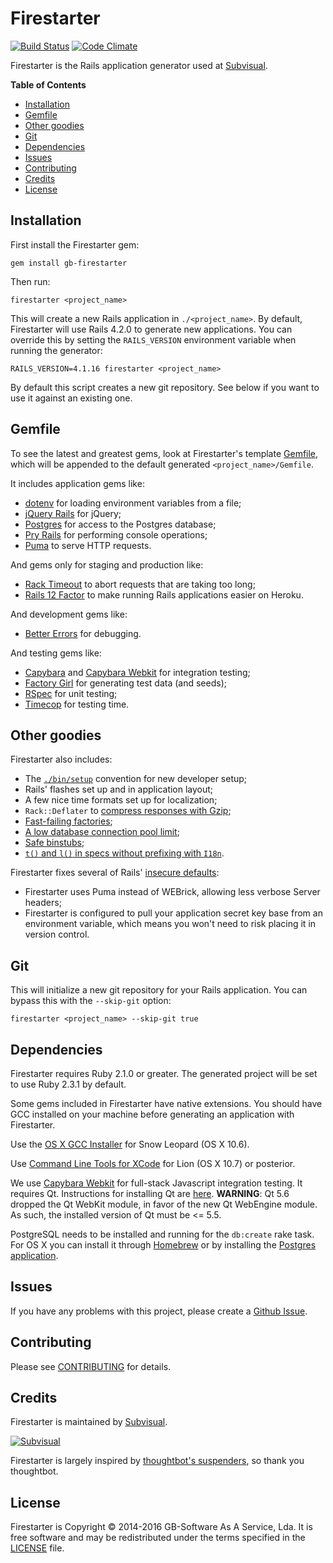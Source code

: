 [subvisual]: http://subvisual.co/
[build-page]: https://travis-ci.org/subvisual/firestarter
[code-climate]: https://codeclimate.com/github/subvisual/firestarter

Firestarter
===========

[![Build Status](https://travis-ci.org/subvisual/firestarter.svg?branch=master)][build-page]
[![Code Climate](https://codeclimate.com/github/subvisual/firestarter/badges/gpa.svg)][code-climate]

Firestarter is the Rails application generator used at [Subvisual][subvisual].

**Table of Contents**

* [Installation](#installation)
* [Gemfile](#gemfile)
* [Other goodies](#other-goodies)
* [Git](#git)
* [Dependencies](#dependencies)
* [Issues](#issues)
* [Contributing](#contributing)
* [Credits](#credits)
* [License](#license)

Installation
------------

First install the Firestarter gem:

    gem install gb-firestarter

Then run:

    firestarter <project_name>

This will create a new Rails application in `./<project_name>`. By default,
Firestarter will use Rails 4.2.0 to generate new applications. You can override
this by setting the `RAILS_VERSION` environment variable when running the
generator:

    RAILS_VERSION=4.1.16 firestarter <project_name>


By default this script creates a new git repository. See below if you want to
use it against an existing one.

Gemfile
-------

To see the latest and greatest gems, look at Firestarter's template
[Gemfile](templates/Gemfile.erb), which will be appended to the default
generated `<project_name>/Gemfile`.

It includes application gems like:

* [dotenv](https://github.com/bkeepers/dotenv) for loading environment variables
  from a file;
* [jQuery Rails](https://github.com/rails/jquery-rails) for jQuery;
* [Postgres](https://github.com/ged/ruby-pg) for access to the Postgres
  database;
* [Pry Rails](https://github.com/rweng/pry-rails) for performing console
  operations;
* [Puma](https://github.com/puma/puma) to serve HTTP requests.

And gems only for staging and production like:

* [Rack Timeout](https://github.com/kch/rack-timeout) to abort requests that are
  taking too long;
* [Rails 12 Factor](https://github.com/heroku/rails_12factor) to make running
  Rails applications easier on Heroku.

And development gems like:

* [Better Errors](https://github.com/charliesome/better_errors) for debugging.

And testing gems like:

* [Capybara](https://github.com/jnicklas/capybara) and
  [Capybara Webkit](https://github.com/thoughtbot/capybara-webkit) for
  integration testing;
* [Factory Girl](https://github.com/thoughtbot/factory_girl) for generating test
  data (and seeds);
* [RSpec](https://github.com/rspec/rspec) for unit testing;
* [Timecop](https://github.com/jtrupiano/timecop-console) for testing time.

Other goodies
-------------

Firestarter also includes:

* The [`./bin/setup`][bin] convention for new developer setup;
* Rails' flashes set up and in application layout;
* A few nice time formats set up for localization;
* `Rack::Deflater` to [compress responses with Gzip][compress];
* [Fast-failing factories][fast];
* [A low database connection pool limit][pool];
* [Safe binstubs][binstub];
* [`t()` and `l()` in specs without prefixing with `I18n`][i18n].

[bin]: http://robots.thoughtbot.com/bin-setup
[compress]: http://robots.thoughtbot.com/content-compression-with-rack-deflater/
[fast]: http://robots.thoughtbot.com/testing-your-factories-first
[pool]: https://devcenter.heroku.com/articles/concurrency-and-database-connections
[binstub]: https://github.com/thoughtbot/suspenders/pull/282
[i18n]: https://github.com/thoughtbot/suspenders/pull/304

Firestarter fixes several of Rails' [insecure defaults]:

* Firestarter uses Puma instead of WEBrick, allowing less verbose Server
  headers;
* Firestarter is configured to pull your application secret key base from an
  environment variable, which means you won't need to risk placing it in version
  control.

[insecure defaults]: http://blog.codeclimate.com/blog/2013/03/27/rails-insecure-defaults/

Git
---

This will initialize a new git repository for your Rails application. You can
bypass this with the `--skip-git` option:

    firestarter <project_name> --skip-git true

Dependencies
------------

Firestarter requires Ruby 2.1.0 or greater. The generated project will be set to
use Ruby 2.3.1 by default.

Some gems included in Firestarter have native extensions. You should have GCC
installed on your machine before generating an application with Firestarter.

Use the [OS X GCC Installer](https://github.com/kennethreitz/osx-gcc-installer/) for
Snow Leopard (OS X 10.6).

Use [Command Line Tools for XCode](https://developer.apple.com/downloads/index.action)
for Lion (OS X 10.7) or posterior.

We use [Capybara Webkit](https://github.com/thoughtbot/capybara-webkit) for
full-stack Javascript integration testing. It requires Qt. Instructions for
installing Qt are [here][installing-qt]. **WARNING**: Qt 5.6 dropped the Qt
WebKit module, in favor of the new Qt WebEngine module. As such, the installed
version of Qt must be <= 5.5.

[installing-qt]: https://github.com/thoughtbot/capybara-webkit/wiki/Installing-Qt-and-compiling-capybara-webkit

PostgreSQL needs to be installed and running for the `db:create` rake task. For
OS X you can install it through [Homebrew](http://brew.sh/) or by installing the
[Postgres application][postgres-app].

[postgres-app]: http://postgresapp.com/

Issues
------

If you have any problems with this project, please create a
[Github Issue](https://github.com/subvisual/firestarter/issues).

Contributing
------------

Please see [CONTRIBUTING](CONTRIBUTING.md) for details.

Credits
-------

Firestarter is maintained by [Subvisual][subvisual].

[![Subvisual](https://raw.githubusercontent.com/subvisual/guides/master/github/templates/subvisual_logo_with_name.png)][subvisual]

Firestarter is largely inspired by [thoughtbot's suspenders][suspenders], so
thank you thoughtbot.

[suspenders]: https://github.com/thoughtbot/suspenders

License
-------

Firestarter is Copyright © 2014-2016 GB-Software As A Service, Lda. It is free
software and may be redistributed under the terms specified in the
[LICENSE](LICENSE) file.

